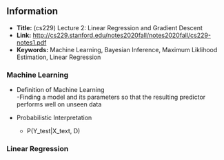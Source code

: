 ## Information

- **Title:** (cs229) Lecture 2: Linear Regression and Gradient Descent
- **Link:** http://cs229.stanford.edu/notes2020fall/notes2020fall/cs229-notes1.pdf
- **Keywords:** Machine Learning, Bayesian Inference, Maximum Liklihood Estimation, Linear Regression


### Machine Learning
* Definition of Machine Learning  
   -Finding a model and its parameters so that the resulting predictor performs well on unseen data
   
* Probabilistic Interpretation
    * P(Y_test|X_text, D)
    
### Linear Regression
